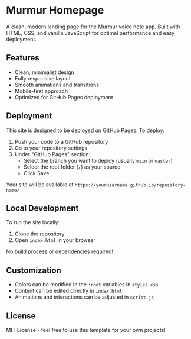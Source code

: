 # Murmur Homepage

A clean, modern landing page for the Murmur voice note app. Built with HTML, CSS, and vanilla JavaScript for optimal performance and easy deployment.

## Features

- Clean, minimalist design
- Fully responsive layout
- Smooth animations and transitions
- Mobile-first approach
- Optimized for GitHub Pages deployment

## Deployment

This site is designed to be deployed on GitHub Pages. To deploy:

1. Push your code to a GitHub repository
2. Go to your repository settings
3. Under "GitHub Pages" section:
   - Select the branch you want to deploy (usually `main` or `master`)
   - Select the root folder (`/`) as your source
   - Click Save

Your site will be available at `https://yourusername.github.io/repository-name/`

## Local Development

To run the site locally:

1. Clone the repository
2. Open `index.html` in your browser

No build process or dependencies required!

## Customization

- Colors can be modified in the `:root` variables in `styles.css`
- Content can be edited directly in `index.html`
- Animations and interactions can be adjusted in `script.js`

## License

MIT License - feel free to use this template for your own projects! 
